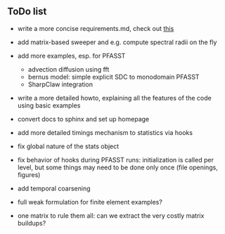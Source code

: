 ToDo list
---------
   
* write a more concise requirements.md, check out [this](https://pip.pypa.io/en/latest/reference/pip_freeze.html)

* add matrix-based sweeper and e.g. compute spectral radii on the fly

* add more examples, esp. for PFASST
    - advection diffusion using fft
    - bernus model: simple explicit SDC to monodomain PFASST
    - SharpClaw integration

* write a more detailed howto, explaining all the features of the code using basic examples

* convert docs to sphinx and set up homepage

* add more detailed timings mechanism to statistics via hooks

* fix global nature of the stats object

* fix behavior of hooks during PFASST runs: initialization is called per level, but some things may need to be done only once (file openings, figures)

* add temporal coarsening

* full weak formulation for finite element examples?

* one matrix to rule them all: can we extract the very costly matrix buildups? 
